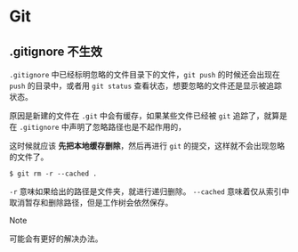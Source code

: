# Git

## .gitignore 不生效

`.gitignore` 中已经标明忽略的文件目录下的文件，`git push` 的时候还会出现在 `push` 的目录中，或者用 `git status` 查看状态，想要忽略的文件还是显示被追踪状态。

原因是新建的文件在 `.git` 中会有缓存，如果某些文件已经被 `git` 追踪了，就算是在 `.gitignore` 中声明了忽略路径也是不起作用的，

这时候就应该 **先把本地缓存删除**，然后再进行 `git` 的提交，这样就不会出现忽略的文件了。

```
$ git rm -r --cached .
```

`-r` 意味如果给出的路径是文件夹，就进行递归删除。 
`--cached` 意味着仅从索引中取消暂存和删除路径，但是工作树会依然保存。

> [!NOTE]
> 可能会有更好的解决办法。